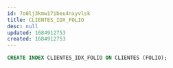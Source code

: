 ```yaml
---
id: 7o0lj3kmw17ibeu4nxyvlsk
title: CLIENTES_IDX_FOLIO
desc: null
updated: 1684912753
created: 1684912753
---
```



```sql
CREATE INDEX CLIENTES_IDX_FOLIO ON CLIENTES (FOLIO);
```
